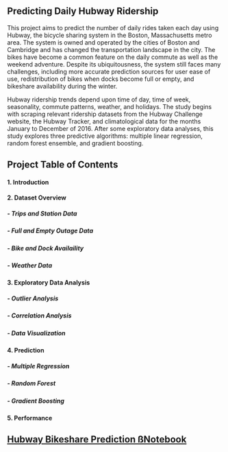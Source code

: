 ## Predicting Daily Hubway Ridership

This project aims to predict the number of daily rides taken each day using Hubway, the bicycle sharing system in the Boston, Massachusetts metro area. The system is owned and operated by the cities of Boston and Cambridge and has changed the transportation landscape in the city. The bikes have become a common feature on the daily commute as well as the weekend adventure. Despite its ubiquitousness, the system still faces many challenges, including more accurate prediction sources for user ease of use, redistribution of bikes when docks become full or empty, and bikeshare availability during the winter.

Hubway ridership trends depend upon time of day, time of week, seasonality, commute patterns, weather, and holidays. The study begins with scraping relevant ridership datasets from the Hubway Challenge website, the Hubway Tracker, and climatological data for the months January to December of 2016. After some exploratory data analyses, this study explores three predictive algorithms: multiple linear regression, random forest ensemble, and gradient boosting. 

## Project Table of Contents
#### 1. Introduction
#### 2. Dataset Overview
#####	- Trips and Station Data
#####	- Full and Empty Outage Data
#####	- Bike and Dock Availaility
#####	- Weather Data
#### 3. Exploratory Data Analysis
#####	- Outlier Analysis
##### 	- Correlation Analysis
#####	- Data Visualization
#### 4. Prediction
#####	- Multiple Regression
#####	- Random Forest
#####	- Gradient Boosting
#### 5. Performance

## [Hubway Bikeshare Prediction ßNotebook](https://github.com/lxu213/hubway-bikeshare-prediction/blob/master/Hubway_Bikeshare_Prediction.ipynb)